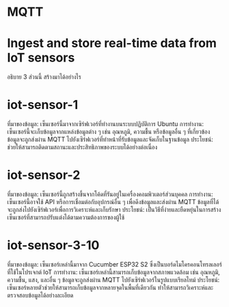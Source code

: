 # MQTT
# Ingest and store real-time data from IoT sensors
อธิบาย 3 ส่วนนี้ สร้างมาได้อย่างไร

# iot-sensor-1
ที่มาของข้อมูล: เซ็นเซอร์นี้มาจากเซิร์ฟเวอร์ที่ทำงานบนระบบปฏิบัติการ Ubuntu
การทำงาน:
เซ็นเซอร์นี้จะเก็บข้อมูลจากแหล่งข้อมูลต่าง ๆ เช่น อุณหภูมิ, ความชื้น หรือข้อมูลอื่น ๆ ที่เกี่ยวข้อง
ข้อมูลจะถูกส่งผ่าน MQTT ไปยังเซิร์ฟเวอร์ที่ทำหน้าที่รับข้อมูลและจัดเก็บในฐานข้อมูล
ประโยชน์: ช่วยให้สามารถติดตามสถานะและประสิทธิภาพของระบบได้อย่างต่อเนื่อง
# iot-sensor-2
ที่มาของข้อมูล: เซ็นเซอร์นี้ถูกสร้างขึ้นจากโค้ดที่รันอยู่ในเครื่องคอมพิวเตอร์ส่วนบุคคล
การทำงาน:
เซ็นเซอร์นี้อาจใช้ API หรือการเชื่อมต่อกับอุปกรณ์อื่น ๆ เพื่อดึงข้อมูลและส่งผ่าน MQTT
ข้อมูลที่ได้จะถูกส่งไปยังเซิร์ฟเวอร์เพื่อการวิเคราะห์และเก็บรักษา
ประโยชน์: เป็นวิธีที่ง่ายและยืดหยุ่นในการสร้างเซ็นเซอร์ที่สามารถปรับแต่งได้ตามความต้องการของผู้ใช้
# iot-sensor-3-10
ที่มาของข้อมูล: เซ็นเซอร์เหล่านี้มาจาก Cucumber ESP32 S2 ซึ่งเป็นบอร์ดไมโครคอนโทรลเลอร์ที่ใช้ในโปรเจกต์ IoT
การทำงาน:
เซ็นเซอร์เหล่านี้สามารถเก็บข้อมูลจากสภาพแวดล้อม เช่น อุณหภูมิ, ความชื้น, แสง, และอื่น ๆ
ข้อมูลจะถูกส่งผ่าน MQTT ไปยังเซิร์ฟเวอร์ในรูปแบบเรียลไทม์
ประโยชน์: เซ็นเซอร์หลายตัวช่วยให้สามารถเก็บข้อมูลจากหลายจุดในพื้นที่เดียวกัน ทำให้สามารถวิเคราะห์และตรวจสอบข้อมูลได้อย่างละเอียด
